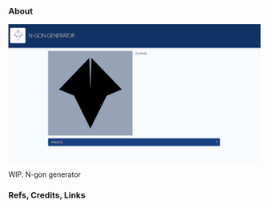 ### About

![](src/assets/previews/2022-04-25_14-17-36.png)

WIP. N-gon generator

### Refs, Credits, Links
